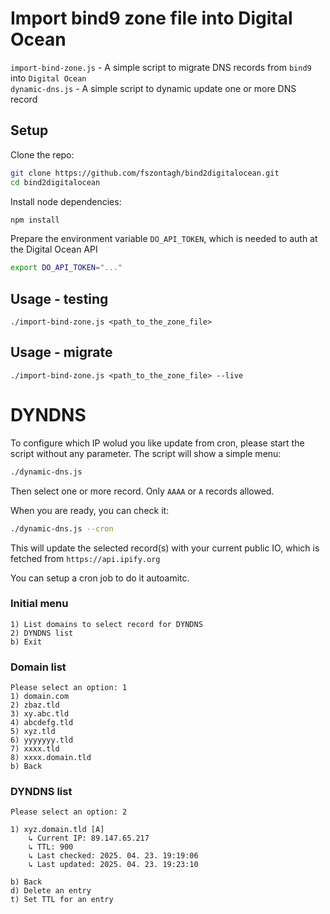 # Import bind9 zone file into Digital Ocean

`import-bind-zone.js` - A simple script to migrate DNS records from `bind9` into `Digital Ocean`  
`dynamic-dns.js`      - A simple script to dynamic update one or more DNS record


## Setup

Clone the repo:

```bash
git clone https://github.com/fszontagh/bind2digitalocean.git
cd bind2digitalocean
```

Install node dependencies:

```bash
npm install
```

Prepare the environment variable `DO_API_TOKEN`, which is needed to auth at the Digital Ocean API

```bash
export DO_API_TOKEN="..."
```

## Usage - testing
```
./import-bind-zone.js <path_to_the_zone_file>

```

## Usage - migrate
```
./import-bind-zone.js <path_to_the_zone_file> --live

```


# DYNDNS

To configure which IP wolud you like update from cron, please start the script without any parameter. The script will show a simple menu:

```bash
./dynamic-dns.js
```

Then select one or more record. Only `AAAA` or `A` records allowed. 

When you are ready, you can check it:

```bash
./dynamic-dns.js --cron
```
This will update the selected record(s) with your current public IO, which is fetched from `https://api.ipify.org` 

You can setup a cron job to do it autoamitc.  

### Initial menu

```
1) List domains to select record for DYNDNS
2) DYNDNS list
b) Exit
```

### Domain list
```
Please select an option: 1
1) domain.com
2) zbaz.tld
3) xy.abc.tld
4) abcdefg.tld
5) xyz.tld
6) yyyyyyy.tld
7) xxxx.tld
8) xxxx.domain.tld
b) Back

```
### DYNDNS list 
```
Please select an option: 2

1) xyz.domain.tld [A]
    ↳ Current IP: 89.147.65.217
    ↳ TTL: 900
    ↳ Last checked: 2025. 04. 23. 19:19:06
    ↳ Last updated: 2025. 04. 23. 19:23:10

b) Back
d) Delete an entry
t) Set TTL for an entry
```



